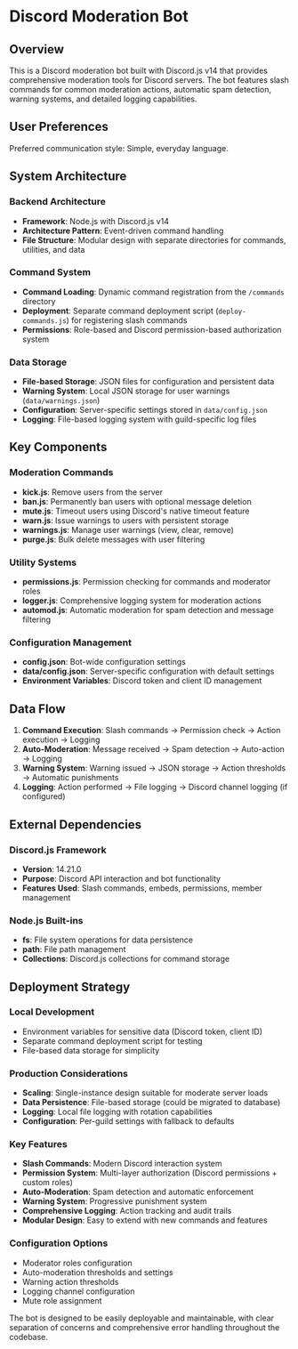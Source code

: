 # Discord Moderation Bot

## Overview

This is a Discord moderation bot built with Discord.js v14 that provides comprehensive moderation tools for Discord servers. The bot features slash commands for common moderation actions, automatic spam detection, warning systems, and detailed logging capabilities.

## User Preferences

Preferred communication style: Simple, everyday language.

## System Architecture

### Backend Architecture
- **Framework**: Node.js with Discord.js v14
- **Architecture Pattern**: Event-driven command handling
- **File Structure**: Modular design with separate directories for commands, utilities, and data

### Command System
- **Command Loading**: Dynamic command registration from the `/commands` directory
- **Deployment**: Separate command deployment script (`deploy-commands.js`) for registering slash commands
- **Permissions**: Role-based and Discord permission-based authorization system

### Data Storage
- **File-based Storage**: JSON files for configuration and persistent data
- **Warning System**: Local JSON storage for user warnings (`data/warnings.json`)
- **Configuration**: Server-specific settings stored in `data/config.json`
- **Logging**: File-based logging system with guild-specific log files

## Key Components

### Moderation Commands
- **kick.js**: Remove users from the server
- **ban.js**: Permanently ban users with optional message deletion
- **mute.js**: Timeout users using Discord's native timeout feature
- **warn.js**: Issue warnings to users with persistent storage
- **warnings.js**: Manage user warnings (view, clear, remove)
- **purge.js**: Bulk delete messages with user filtering

### Utility Systems
- **permissions.js**: Permission checking for commands and moderator roles
- **logger.js**: Comprehensive logging system for moderation actions
- **automod.js**: Automatic moderation for spam detection and message filtering

### Configuration Management
- **config.json**: Bot-wide configuration settings
- **data/config.json**: Server-specific configuration with default settings
- **Environment Variables**: Discord token and client ID management

## Data Flow

1. **Command Execution**: Slash commands → Permission check → Action execution → Logging
2. **Auto-Moderation**: Message received → Spam detection → Auto-action → Logging
3. **Warning System**: Warning issued → JSON storage → Action thresholds → Automatic punishments
4. **Logging**: Action performed → File logging → Discord channel logging (if configured)

## External Dependencies

### Discord.js Framework
- **Version**: 14.21.0
- **Purpose**: Discord API interaction and bot functionality
- **Features Used**: Slash commands, embeds, permissions, member management

### Node.js Built-ins
- **fs**: File system operations for data persistence
- **path**: File path management
- **Collections**: Discord.js collections for command storage

## Deployment Strategy

### Local Development
- Environment variables for sensitive data (Discord token, client ID)
- Separate command deployment script for testing
- File-based data storage for simplicity

### Production Considerations
- **Scaling**: Single-instance design suitable for moderate server loads
- **Data Persistence**: File-based storage (could be migrated to database)
- **Logging**: Local file logging with rotation capabilities
- **Configuration**: Per-guild settings with fallback to defaults

### Key Features
- **Slash Commands**: Modern Discord interaction system
- **Permission System**: Multi-layer authorization (Discord permissions + custom roles)
- **Auto-Moderation**: Spam detection and automatic enforcement
- **Warning System**: Progressive punishment system
- **Comprehensive Logging**: Action tracking and audit trails
- **Modular Design**: Easy to extend with new commands and features

### Configuration Options
- Moderator roles configuration
- Auto-moderation thresholds and settings
- Warning action thresholds
- Logging channel configuration
- Mute role assignment

The bot is designed to be easily deployable and maintainable, with clear separation of concerns and comprehensive error handling throughout the codebase.